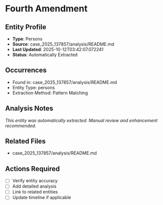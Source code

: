 # Fourth Amendment

## Entity Profile
- **Type**: Persons
- **Source**: case_2025_137857/analysis/README.md
- **Last Updated**: 2025-10-12T03:42:07.072241
- **Status**: Automatically Extracted

## Occurrences
- Found in: case_2025_137857/analysis/README.md
- Entity Type: persons
- Extraction Method: Pattern Matching

## Analysis Notes
*This entity was automatically extracted. Manual review and enhancement recommended.*

## Related Files
- case_2025_137857/analysis/README.md

## Actions Required
- [ ] Verify entity accuracy
- [ ] Add detailed analysis
- [ ] Link to related entities
- [ ] Update timeline if applicable

